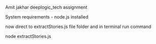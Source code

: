 Amit jakhar deeplogic_tech  assignment

System requirements - node.js installed 

now direct to extractStories.js file folder and in terminal run  command 

node extractStories.js